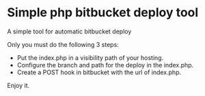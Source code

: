 # Simple php bitbucket deploy tool
A simple tool for automatic bitbucket deploy

Only you must do the following 3 steps:

- Put the index.php in a visibility path of your hosting.
- Configure the branch and path for the deploy in the index.php.
- Create a POST hook in bitbucket with the url of index.php.

Enjoy it.
